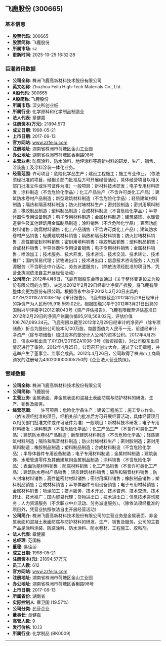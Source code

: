 ## 飞鹿股份 (300665)

### 基本信息

- **股票代码**: 300665
- **股票简称**: 飞鹿股份
- **所属市场**: sz
- **更新时间**: 2025-10-25 16:32:28

### 巨潮资讯数据

- **公司全称**: 株洲飞鹿高新材料技术股份有限公司
- **英文名称**: Zhuzhou Feilu High-Tech Materials Co., Ltd.
- **A股代码**: 300665
- **A股简称**: 飞鹿股份
- **所属市场**: 深交所创业板
- **所属行业**: 化学原料和化学制品制造业
- **法人代表**: 章健嘉
- **注册资本(万元)**: 21894.573
- **成立日期**: 1998-05-21
- **上市日期**: 2017-06-13
- **官方网站**: www.zzfeilu.com
- **注册地址**: 湖南省株洲市荷塘区金山工业园
- **办公地址**: 湖南省株洲市荷塘区香榭路98号
- **主营业务**: 防腐涂料、防水涂料、地坪涂料等高新材料的研发、生产、销售、涂装施工及涂料涂装一体化业务。
- **经营范围**: 许可项目：危险化学品生产；建设工程施工；施工专业作业。（依法须经批准的项目，经相关部门批准后方可开展经营活动，具体经营项目以相关部门批准文件或许可证件为准）一般项目：新材料技术研发；电子专用材料研发；涂料制造（不含危险化学品）；化工产品生产（不含许可类化工产品）；建筑防水卷材产品制造；新型建筑材料制造（不含危险化学品）；轻质建筑材料制造；隔热和隔音材料制造；防火封堵材料生产；密封胶制造；密封用填料制造；橡胶制品制造；塑料制品制造；合成材料制造（不含危险化学品）；半导体器件专用设备制造；电子专用材料制造；金属材料制造；建筑装饰、水暖管道零件及其他建筑用金属制品制造；涂料销售（不含危险化学品）；表面功能材料销售；防腐材料销售；化工产品销售（不含许可类化工产品）；建筑防水卷材产品销售；轻质建筑材料销售；隔热和隔音材料销售；防火封堵材料销售；高性能密封材料销售；密封用填料销售；橡胶制品销售；塑料制品销售；合成材料销售；半导体器件专用设备销售；电子专用材料销售；金属材料销售；喷涂加工；技术服务、技术开发、技术咨询、技术交流、技术转让、技术推广；国内贸易代理；货物进出口；技术进出口；信息技术咨询服务；人力资源服务（不含职业中介活动、劳务派遣服务）。（除依法须经批准的项目外，凭营业执照依法自主开展经营活动）
- **公司简介**: 2012年4月6日，飞鹿有限股东会审议通过《关于整体变更设立为股份有限公司的方案》，决定以2012年2月29日经审计净资产折股，将飞鹿有限整体变更为股份有限公司。根据信永中和于2012年3月20日出具的XYZH/2011SZA1038-1号《审计报告》，飞鹿有限截至2012年2月29日经审计的净资产为人民币95,918,569.02元。根据国融兴华于2012年3月21日出具的国融兴华评报字[2012]第043号《资产评估报告》，飞鹿有限截至评估基准日2012年2月29日的净资产账面价值95,918,569.02元，评估价值106,767,099.34元。飞鹿有限以截至2012年2月29日经审计的净资产（除专项储备）折合为股份公司股本5,100万股，每股面值为人民币一元，前述经审计净资产（除专项储备）超过股本的部分计入公司的资本公积。2012年4月25日，信永中和出具了XYZH/2011SZA1038-3号《验资报告》，对公司股东出资情况进行了审验。2012年4月25日，公司召开创立大会，通过了公司章程，并选举产生了董事会、监事会成员。2012年4月26日，公司取得了株洲市工商局颁发的注册号为430200000005250的《企业法人营业执照》。

### 雪球数据

- **公司全称**: 株洲飞鹿高新材料技术股份有限公司
- **公司简称**: 飞鹿股份
- **主营业务**: 金属表面、非金属表面和混凝土表面防腐与防护材料的研发、生产、销售及服务。
- **经营范围**: 　　许可项目：危险化学品生产；建设工程施工；施工专业作业。（依法须经批准的项目，经相关部门批准后方可开展经营活动，具体经营项目以相关部门批准文件或许可证件为准）一般项目：新材料技术研发；电子专用材料研发；涂料制造（不含危险化学品）；化工产品生产（不含许可类化工产品）；建筑防水卷材产品制造；新型建筑材料制造（不含危险化学品）；轻质建筑材料制造；隔热和隔音材料制造；防火封堵材料生产；密封胶制造；密封用填料制造；橡胶制品制造；塑料制品制造；合成材料制造（不含危险化学品）；半导体器件专用设备制造；电子专用材料制造；金属材料制造；建筑装饰、水暖管道零件及其他建筑用金属制品制造；涂料销售（不含危险化学品）；表面功能材料销售；防腐材料销售；化工产品销售（不含许可类化工产品）；建筑防水卷材产品销售；轻质建筑材料销售；隔热和隔音材料销售；防火封堵材料销售；高性能密封材料销售；密封用填料销售；橡胶制品销售；塑料制品销售；合成材料销售；半导体器件专用设备销售；电子专用材料销售；金属材料销售；喷涂加工；技术服务、技术开发、技术咨询、技术交流、技术转让、技术推广；国内贸易代理；货物进出口；技术进出口；信息技术咨询服务；人力资源服务（不含职业中介活动、劳务派遣服务）。（除依法须经批准的项目外，凭营业执照依法自主开展经营活动）
- **公司简介**: 株洲飞鹿高新材料技术股份有限公司的主营业务是金属表面、非金属表面和混凝土表面防腐与防护材料的研发、生产、销售及服务。公司的主要产品是涂料涂装、防腐涂料、防水涂料、防水卷材、工程施工、胶粘剂。
- **法人代表**: 章健嘉
- **总经理**: 范国栋
- **董秘**: 易佳丽
- **成立日期**: 1998-05-21
- **注册资本(元)**: 21894.57万元
- **员工人数**: 612
- **官方网站**: www.zzfeilu.com
- **注册地址**: 湖南省株洲市荷塘区金山工业园
- **办公地址**: 湖南省株洲市荷塘区香榭路98号
- **上市日期**: 2017-06-13
- **所属省份**: 湖南省
- **实际控制人**: 章卫国 (19.57%)
- **公司分类**: 民营企业
- **董事长**: 章健嘉
- **高管人数**: 9
- **发行价格**: 10.13
- **所属行业**: 化学制品 (BK0009)

---